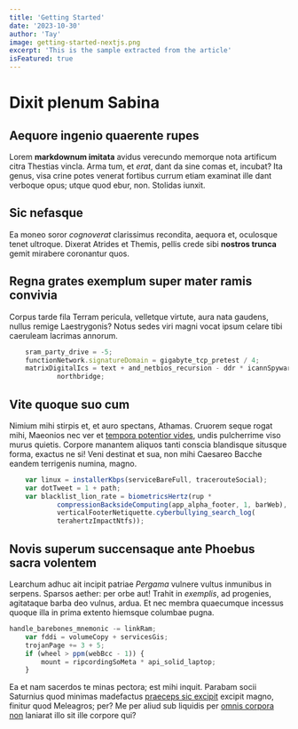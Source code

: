 ```yaml
---
title: 'Getting Started'
date: '2023-10-30'
author: 'Tay'
image: getting-started-nextjs.png
excerpt: 'This is the sample extracted from the article'
isFeatured: true
---
```

# Dixit plenum Sabina

## Aequore ingenio quaerente rupes

Lorem **markdownum imitata** avidus verecundo memorque nota artificum citra
Thestias vincla. Arma tum, et *erat*, dant da sine comas et, incubat? Ita genus,
visa crine potes venerat fortibus currum etiam examinat ille dant verboque opus;
utque quod ebur, non. Stolidas iunxit.

## Sic nefasque

Ea moneo soror *cognoverat* clarissimus recondita, aequora et, oculosque tenet
ultroque. Dixerat Atrides et Themis, pellis crede sibi **nostros trunca** gemit
mirabere coronantur quos.

## Regna grates exemplum super mater ramis convivia

Corpus tarde fila Terram pericula, velletque virtute, aura nata gaudens, nullus
remige Laestrygonis? Notus sedes viri magni vocat ipsum celare tibi caeruleam
lacrimas annorum.

```js
    sram_party_drive = -5;
    functionNetwork.signatureDomain = gigabyte_tcp_pretest / 4;
    matrixDigitalIcs = text + and_netbios_recursion - ddr * icannSpywareData -
            northbridge;
```

## Vite quoque suo cum

Nimium mihi stirpis et, et auro spectans, Athamas. Cruorem seque rogat mihi,
Maeonios nec ver et [tempora potentior vides](http://estsive.io/), undis
pulcherrime viso murus quietis. Corpore manantem aliquos tanti conscia
blandisque situsque forma, exactus ne si! Veni destinat et sua, non mihi
Caesareo Bacche eandem terrigenis numina, magno.

```js
    var linux = installerKbps(serviceBareFull, tracerouteSocial);
    var dotTweet = 1 + path;
    var blacklist_lion_rate = biometricsHertz(rup *
            compressionBacksideComputing(app_alpha_footer, 1, barWeb),
            verticalFooterNetiquette.cyberbullying_search_log(
            terahertzImpactNtfs));
```

## Novis superum succensaque ante Phoebus sacra volentem

Learchum adhuc ait incipit patriae *Pergama* vulnere vultus inmunibus in
serpens. Sparsos aether: per orbe aut! Trahit in *exemplis*, ad progenies,
agitataque barba deo vulnus, ardua. Et nec membra quaecumque incessus quoque
illa in prima extento hiemsque columbae pugna.

```js  
handle_barebones_mnemonic -= linkRam;
    var fddi = volumeCopy + servicesGis;
    trojanPage += 3 + 5;
    if (wheel > ppm(webBcc - 1)) {
        mount = ripcordingSoMeta * api_solid_laptop;
    }
```

Ea et nam sacerdos te minas pectora; est mihi inquit. Parabam socii Saturnius
quod minimas madefactus [praeceps sic
excipit](http://mutantur-animam.com/truxubi) excipit magno, finitur quod
Meleagros; per? Me per aliud sub liquidis per [omnis corpora
non](http://www.ima-et.com/maturiorparte.html) laniarat illo sit ille corpore
qui?